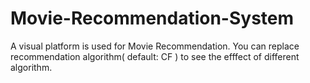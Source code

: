 # Movie-Recommendation-System
A visual platform is used for Movie Recommendation. You can replace recommendation algorithm( default: CF ) to see the efffect of different algorithm.
